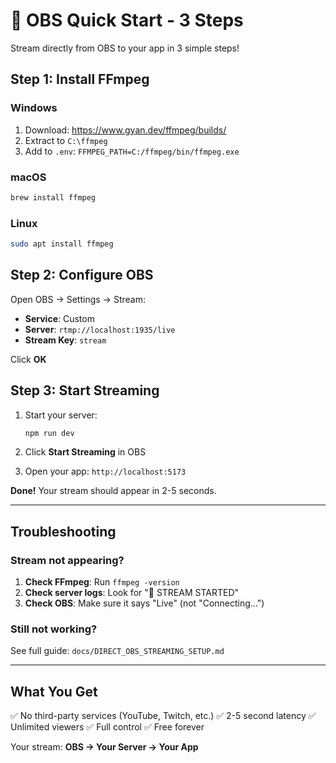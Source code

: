 # 🚀 OBS Quick Start - 3 Steps

Stream directly from OBS to your app in 3 simple steps!

## Step 1: Install FFmpeg

### Windows
1. Download: https://www.gyan.dev/ffmpeg/builds/
2. Extract to `C:\ffmpeg`
3. Add to `.env`: `FFMPEG_PATH=C:/ffmpeg/bin/ffmpeg.exe`

### macOS
```bash
brew install ffmpeg
```

### Linux
```bash
sudo apt install ffmpeg
```

## Step 2: Configure OBS

Open OBS → Settings → Stream:

- **Service**: Custom
- **Server**: `rtmp://localhost:1935/live`
- **Stream Key**: `stream`

Click **OK**

## Step 3: Start Streaming

1. Start your server:
   ```bash
   npm run dev
   ```

2. Click **Start Streaming** in OBS

3. Open your app: `http://localhost:5173`

**Done!** Your stream should appear in 2-5 seconds.

---

## Troubleshooting

### Stream not appearing?

1. **Check FFmpeg**: Run `ffmpeg -version`
2. **Check server logs**: Look for "🔴 STREAM STARTED"
3. **Check OBS**: Make sure it says "Live" (not "Connecting...")

### Still not working?

See full guide: `docs/DIRECT_OBS_STREAMING_SETUP.md`

---

## What You Get

✅ No third-party services (YouTube, Twitch, etc.)
✅ 2-5 second latency
✅ Unlimited viewers
✅ Full control
✅ Free forever

Your stream: **OBS → Your Server → Your App**
